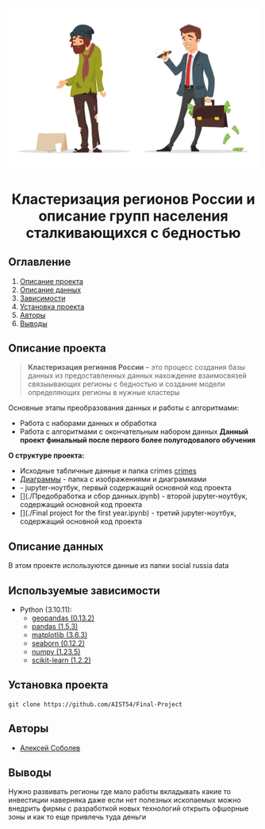 ![](./Диаграммы/1685649118_celes-club-p-bogatstvo-i-bednost-risunok-risunok-vkonta-9.jpg)

# <center> Кластеризация регионов России и описание групп населения сталкивающихся с бедностью</center>
## Оглавление
1. [Описание проекта](#Описание-проекта)
2. [Описание данных](#Описание-данных)
3. [Зависимости](#Зависимости)
4. [Установка проекта](#Установка-проекта)
5. [Авторы](#Авторы)
6. [Выводы](Использование-проекта)

## Описание проекта

> **Кластеризация регионов России** – это процесс создания базы данных из предоставленных данных нахождение взаимосвязей связыывающих регионы с бедностью и создание модели определяющих регионы в нужные кластеры

Основные этапы преобразования данных и работы с алгоритмами:
* Работа с наборами данных и обработка
* Работа с алгоритмами с окончательным набором данных
**Данный проект финальный после первого более полугодовалого обучения**


**О структуре проекта:**
* Исходные табличные данные и папка crimes [crimes](./crimes)
* [Диаграммы](./Диаграммы) - папка с изображениями и диаграммами
* [](./crimes.ipynb) - jupyter-ноутбук, первый содержащий основной код проекта
* [](./Предобработка и сбор данных.ipynb) - второй jupyter-ноутбук, содержащий основной код проекта
* [](./Final project for the first year.ipynb) - третий jupyter-ноутбук, содержащий основной код проекта


## Описание данных
В этом проекте используются данные из папки social russia data
## Используемые зависимости
* Python (3.10.11):
    * [geopandas (0.13.2)](https://geopandas.org)
    * [pandas (1.5.3)](https://pandas.pydata.org)
    * [matplotlib (3.6.3)](https://matplotlib.org)
    * [seaborn (0.12.2)](https://seaborn.pydata.org)
    * [numpy (1.23.5)](https://numpy.org)
    * [scikit-learn (1.2.2)](https://scikit-learn.org)

## Установка проекта

```
git clone https://github.com/AIST54/Final-Project
```

## Авторы

* [Алексей Соболев](https://vk.com/id451018589)

## Выводы

Нужно развивать регионы где мало работы вкладывать какие то инвестиции наверняка даже если нет полезных ископаемых можно внедрить фирмы
с разработкой новых технологий открыть офшорные зоны и как то еще привлечь туда деньги
